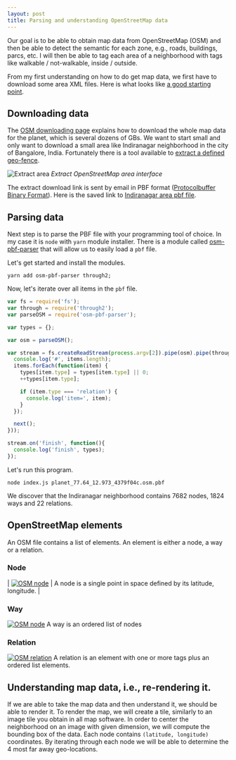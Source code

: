 ```yaml
---
layout: post
title: Parsing and understanding OpenStreetMap data
---
```


Our goal is to be able to obtain map data from OpenStreetMap (OSM) and then be able to detect the semantic for each zone, e.g., roads, buildings, parcs, etc. I will then be able to tag each area of a neighborhood with tags like walkable / not-walkable, inside / outside.

From my first understanding on how to do get map data, we first have to download some area XML files. Here is what looks like [a good starting point](https://wiki.openstreetmap.org/wiki/Databases_and_data_access_APIs).

## Downloading data

The [OSM downloading page](https://wiki.openstreetmap.org/wiki/Planet.osm#Downloading) explains how to download the whole map data for the planet, which is several dozens of GBs. We want to start small and only want to download a small area like Indiranagar neighborhood in the city of Bangalore, India. Fortunately there is a tool available to [extract a defined geo-fence](https://extract.bbbike.org/?sw_lng=77.64&sw_lat=12.973&ne_lng=77.648&ne_lat=12.987&format=osm.pbf&coords=77.64%2C12.973%7C77.644%2C12.973%7C77.648%2C12.974%7C77.648%2C12.979%7C77.646%2C12.987%7C77.643%2C12.986%7C77.64%2C12.985%7C77.64%2C12.979&city=Indiranagar%2C%20East%20Zone%2C%20Bengaluru%2C%20Bangalore%20Urban%2C%20Karnataka%2C%20560038%2C%20India).

![Extract area]({{site.baseurl}}/images/OSM/extract_area.png)
*Extract OpenStreetMap area interface*

The extract download link is sent by email in PBF format ([Protocolbuffer Binary Format](https://wiki.openstreetmap.org/wiki/PBF_Format)). Here is the saved link to [Indiranagar area pbf file]({{site.baseurl}}/images/OSM/planet_77.64_12.973_4379f04c.osm.pbf).

## Parsing data

Next step is to parse the PBF file with your programming tool of choice. In my case it is `node` with `yarn` module installer. There is a module called [osm-pbf-parser](https://github.com/substack/osm-pbf-parser) that will allow us to easily load a `pbf` file. 

Let's get started and install the modules.
```
yarn add osm-pbf-parser through2;
```
Now, let's iterate over all items in the `pbf` file.
``` javascript
var fs = require('fs');
var through = require('through2');
var parseOSM = require('osm-pbf-parser');

var types = {};

var osm = parseOSM();

var stream = fs.createReadStream(process.argv[2]).pipe(osm).pipe(through.obj(function(items, enc, next) {
  console.log('#', items.length);
  items.forEach(function(item) {
    types[item.type] = types[item.type] || 0;
    ++types[item.type];

    if (item.type === 'relation') {
      console.log('item=', item);
    }
  });

  next();
}));

stream.on('finish', function(){
  console.log('finish', types);
});
```
Let's run this program.
```
node index.js planet_77.64_12.973_4379f04c.osm.pbf
```
We discover that the Indiranagar neighborhood contains 7682 nodes, 1824 ways and 22 relations.

## OpenStreetMap elements
An OSM file contains a list of elements. An element is either a node, a way or a relation.

### Node
| [![OSM node]({{site.baseurl}}/images/OSM/node.png)](https://wiki.openstreetmap.org/wiki/Node) | A node is a single point in space defined by its latitude, longitude. |

### Way
[![OSM node]({{site.baseurl}}/images/OSM/way.png)](https://wiki.openstreetmap.org/wiki/Way) A way is an ordered list of nodes

### Relation
[![OSM relation]({{site.baseurl}}/images/OSM/relation.png)](https://wiki.openstreetmap.org/wiki/Relation) A relation is an element with one or more tags plus an ordered list elements. 

## Understanding map data, i.e., re-rendering it.
If we are able to take the map data and then understand it, we should be able to render it. To render the map, we will create a tile, similarly to an image tile you obtain in all map software. In order to center the neighborhood on an image with given dimension, we will compute the bounding box of the data. Each node contains `(latitude, longitude)` coordinates. By iterating through each node we will be able to determine the 4 most far away geo-locations.

